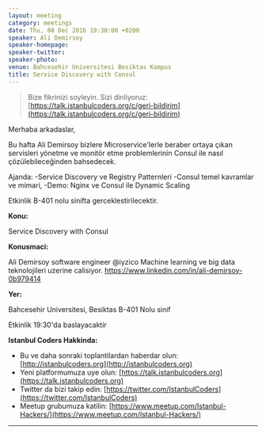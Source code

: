 ```yaml
---
layout: meeting
category: meetings
date: Thu, 08 Dec 2016 19:30:00 +0200
speaker: Ali Demirsoy
speaker-homepage:
speaker-twitter:
speaker-photo:
venue: Bahcesehir Universitesi Besiktas Kampus
title: Service Discovery with Consul
---
```


> Bize fikrinizi soyleyin. Sizi dinliyoruz: [https://talk.istanbulcoders.org/c/geri-bildirim](https://talk.istanbulcoders.org/c/geri-bildirim)

Merhaba arkadaslar,

Bu hafta Ali Demirsoy bizlere Microservice'lerle beraber ortaya çıkan servisleri yönetme ve monitör etme
problemlerinin Consul ile nasıl çözülebileceğinden bahsedecek.

Ajanda:
-Service Discovery ve Registry Patternleri
-Consul temel kavramlar ve mimari,
-Demo: Nginx ve Consul ile Dynamic Scaling

Etkinlik B-401 nolu sinifta gerceklestirilecektir.

**Konu:**

Service Discovery with Consul

**Konusmaci:**

Ali Demirsoy
software engineer @iyzico
Machine learning ve big data teknolojileri uzerine calisiyor.
https://www.linkedin.com/in/ali-demirsoy-0b979414

**Yer:**

Bahcesehir Universitesi, Besiktas B-401 Nolu sinif

Etkinlik 19:30'da baslayacaktir

**Istanbul Coders Hakkinda:**

- Bu ve daha sonraki toplantilardan haberdar olun: [http://istanbulcoders.org](http://istanbulcoders.org)
- Yeni platformumuza uye olun: [https://talk.istanbulcoders.org](https://talk.istanbulcoders.org)
- Twitter da bizi takip edin: [https://twitter.com/IstanbulCoders](https://twitter.com/IstanbulCoders)
- Meetup grubumuza katilin: [https://www.meetup.com/Istanbul-Hackers/](https://www.meetup.com/Istanbul-Hackers/)

----
